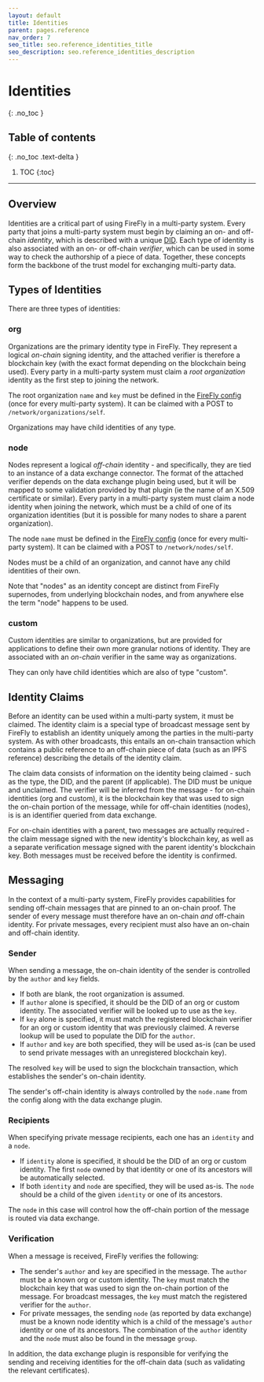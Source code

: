 ```yaml
---
layout: default
title: Identities
parent: pages.reference
nav_order: 7
seo_title: seo.reference_identities_title
seo_description: seo.reference_identities_description
---
```


# Identities
{: .no_toc }

## Table of contents
{: .no_toc .text-delta }

1. TOC
{:toc}

---

## Overview

Identities are a critical part of using FireFly in a multi-party system. Every party that joins a multi-party system
must begin by claiming an on- and off-chain _identity_, which is described with a unique [DID](https://www.w3.org/TR/did-core). Each type of
identity is also associated with an on- or off-chain _verifier_, which can be used in some way to check the authorship of a piece
of data. Together, these concepts form the backbone of the trust model for exchanging multi-party data.

## Types of Identities

There are three types of identities:

### org

Organizations are the primary identity type in FireFly. They represent a logical _on-chain_ signing identity, and the
attached verifier is therefore a blockchain key (with the exact format depending on the blockchain being used). Every party
in a multi-party system must claim a _root organization_ identity as the first step to joining the network.

The root organization `name` and `key` must be defined in the [FireFly config](config.html) (once for every multi-party system).
It can be claimed with a POST to `/network/organizations/self`.

Organizations may have child identities of any type.

### node

Nodes represent a logical _off-chain_ identity - and specifically, they are tied to an instance of a data exchange connector.
The format of the attached verifier depends on the data exchange plugin being used, but it will be mapped to some
validation provided by that plugin (ie the name of an X.509 certificate or similar). Every party in a multi-party system must
claim a node identity when joining the network, which must be a child of one of its organization identities (but it is possible
for many nodes to share a parent organization).

The node `name` must be defined in the [FireFly config](config.html) (once for every multi-party system). It can be
claimed with a POST to `/network/nodes/self`.

Nodes must be a child of an organization, and cannot have any child identities of their own.

Note that "nodes" as an identity concept are distinct from FireFly supernodes, from underlying blockchain nodes, and from
anywhere else the term "node" happens to be used.

### custom

Custom identities are similar to organizations, but are provided for applications to define their own more granular notions of
identity. They are associated with an _on-chain_ verifier in the same way as organizations.

They can only have child identities which are also of type "custom".

## Identity Claims

Before an identity can be used within a multi-party system, it must be claimed. The identity claim is a special type of broadcast
message sent by FireFly to establish an identity uniquely among the parties in the multi-party system. As with other broadcasts,
this entails an on-chain transaction which contains a public reference to an off-chain piece of data (such as an IPFS reference)
describing the details of the identity claim.

The claim data consists of information on the identity being claimed - such as the type, the DID, and the parent (if applicable).
The DID must be unique and unclaimed.
The verifier will be inferred from the message - for on-chain identities (org and custom), it is the blockchain key that was used
to sign the on-chain portion of the message, while for off-chain identities (nodes), is is an identifier queried from data exchange.

For on-chain identities with a parent, two messages are actually required - the claim message signed with the new identity's
blockchain key, as well as a separate verification message signed with the parent identity's blockchain key. Both messages must be
received before the identity is confirmed.

## Messaging

In the context of a multi-party system, FireFly provides capabilities for sending off-chain messages that are pinned to
an on-chain proof. The sender of every message must therefore have an on-chain _and_ off-chain identity. For private messages,
every recipient must also have an on-chain and off-chain identity.

### Sender

When sending a message, the on-chain identity of the sender is controlled by the `author` and `key` fields.
* If both are blank, the root organization is assumed.
* If `author` alone is specified, it should be the DID of an org or custom identity. The associated
  verifier will be looked up to use as the `key`.
* If `key` alone is specified, it must match the registered blockchain verifier for an org or custom identity that was previously claimed.
  A reverse lookup will be used to populate the DID for the `author`.
* If `author` and `key` are both specified, they will be used as-is (can be used to send private messages with an unregistered blockchain key).

The resolved `key` will be used to sign the blockchain transaction, which establishes the sender's on-chain identity.

The sender's off-chain identity is always controlled by the `node.name` from the config along with the data exchange plugin.

### Recipients

When specifying private message recipients, each one has an `identity` and a `node`.
* If `identity` alone is specified, it should be the DID of an org or custom identity. The first `node` owned by that identity or one of its
  ancestors will be automatically selected.
* If both `identity` and `node` are specified, they will be used as-is. The `node` should be a child of the given `identity` or one of its
  ancestors.

The `node` in this case will control how the off-chain portion of the message is routed via data exchange.

### Verification

When a message is received, FireFly verifies the following:
* The sender's `author` and `key` are specified in the message. The `author` must be a known org or custom identity. The `key` must match the
  blockchain key that was used to sign the on-chain portion of the message. For broadcast messages, the `key` must match the registered
  verifier for the `author`.
* For private messages, the sending `node` (as reported by data exchange) must be a known node identity which is a child of the message's
  `author` identity or one of its ancestors. The combination of the `author` identity and the `node` must also be found in the message `group`.

In addition, the data exchange plugin is responsible for verifying the sending and receiving identities for the off-chain
data (such as validating the relevant certificates).
